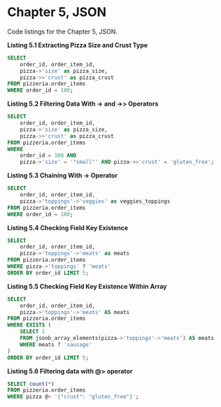 # Chapter 5, JSON

Code listings for the Chapter 5, JSON.

**Listing 5.1 Extracting Pizza Size and Crust Type**       
```sql                                                           
SELECT
    order_id, order_item_id,
    pizza->'size' as pizza_size,
    pizza->>'crust' as pizza_crust
FROM pizzeria.order_items
WHERE order_id = 100;
```

**Listing 5.2 Filtering Data With -> and ->> Operators**
```sql                                                                      
SELECT
    order_id, order_item_id,
    pizza->'size' as pizza_size,
    pizza->>'crust' as pizza_crust
FROM pizzeria.order_items
WHERE 
    order_id = 100 AND
    pizza->'size' = '"small"' AND pizza->>'crust' = 'gluten_free';
```

**Listing 5.3 Chaining With -> Operator**
```sql                                                                          
SELECT
    order_id, order_item_id,
    pizza->'toppings'->'veggies' as veggies_toppings
FROM pizzeria.order_items
WHERE order_id = 100;
```

**Listing 5.4 Checking Field Key Existence**
```sql
SELECT
    order_id, order_item_id,
    pizza->'toppings'->'meats' as meats
FROM pizzeria.order_items
WHERE pizza->'toppings' ? 'meats'
ORDER BY order_id LIMIT 5;
```

**Listing 5.5 Checking Field Key Existence Within Array**     
```sql       
SELECT
    order_id, order_item_id,
    pizza->'toppings'->'meats' AS meats
FROM pizzeria.order_items
WHERE EXISTS (
    SELECT 1
    FROM jsonb_array_elements(pizza->'toppings'->'meats') AS meats
    WHERE meats ? 'sausage'
)
ORDER BY order_id LIMIT 5;
```

**Listing 5.6 Filtering data with @> operator**
```sql           
SELECT count(*) 
FROM pizzeria.order_items
WHERE pizza @> '{"crust": "gluten_free"}';
```

